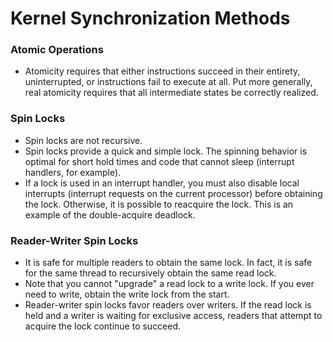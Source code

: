 # Kernel Synchronization Methods

### Atomic Operations
* Atomicity requires that either instructions succeed in their entirety, uninterrupted, or instructions fail to execute at all. Put more generally, real atomicity requires that all intermediate states be correctly realized.

### Spin Locks
* Spin locks are not recursive.
* Spin locks provide a quick and simple lock. The spinning behavior is optimal for short hold times and code that cannot sleep (interrupt handlers, for example).
* If a lock is used in an interrupt handler, you must also disable local interrupts (interrupt requests on the current processor) before obtaining the lock. Otherwise, it is possible to reacquire the lock. This is an example of the double-acquire deadlock.

### Reader-Writer Spin Locks
* It is safe for multiple readers to obtain the same lock. In fact, it is safe for the same thread to recursively obtain the same read lock.
* Note that you cannot "upgrade" a read lock to a write lock. If you ever need to write, obtain the write lock from the start.
* Reader-writer spin locks favor readers over writers. If the read lock is held and a writer is waiting for exclusive access, readers that attempt to acquire the lock continue to succeed.
